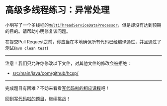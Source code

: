 # 高级多线程练习：异常处理

小明写了一个多线程的[`MultiThreadServiceDataProcessor`](https://github.com/hcsp/multithread-exception/blob/master/src/main/java/com/github/hcsp/)，但是却没有达到预期的目的。请帮助小明修复该问题。

在提交Pull Request之前，你应当在本地确保所有代码已经编译通过，并且通过了测试(`mvn clean test`)

-----
注意！我们只允许你修改以下文件，对其他文件的修改会被拒绝：
- [src/main/java/com/github/hcsp/](https://github.com/hcsp/multithread-exception/blob/master/src/main/java/com/github/hcsp/)
-----


完成题目有困难？不妨来看看[写代码啦的相应课程](https://xiedaimala.com/tasks/9bf0fb20-929d-4e17-891a-4673291d74a0)吧！

回到[写代码啦的题目](https://xiedaimala.com/tasks/9bf0fb20-929d-4e17-891a-4673291d74a0/quizzes/1b0fc390-74ad-4f55-b355-90b8a9154cc5)，继续挑战！ 
